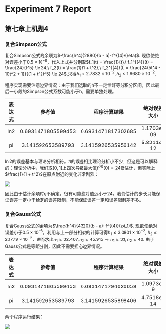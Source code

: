 # Experiment 7 Report

## 第七章上机题4

### 复合Simpson公式

复合Simpson公式的余项为$-\frac{h^4}{2880}(b - a)· f^{(4)}(\eta)$. 现欲使绝对误差小于$0.5\times 10^{-8}$，代入上式并分别取$f_1(t) = \frac{1}{t},\ f_1^{(4)}(t) = \frac{24}{t^5} \le 24;\ f_2(t) = \frac{1}{1 + t^2},\ f_2^{(4)}(t) = \frac{24(5t^4 - 10t^2 + 1)}{(1 + t^2)^5} \le 24$,求得$h_1\le 2.7832\times 10^{-2}, h_2\le 1.9680\times 10^{-2}$.

程序实现需要注意边界情况：由于我们选取的h不一定恰好等分积分区间，因此最后一小段的Simpson公式系数可能小于h，需要单独处理。

| 表达式 | 参考值 | 程序计算结果 | 绝对误差大小 |
|:-:|:-:|:-:|:-:|
| ln2 | 0.6931471805599453 | 0.6931471817302685 | 1.1703e-09 |
| pi | 3.141592653589793 | 3.1415926535956142 | 5.8211e-12 |

$\ln 2$的误差基本与理论分析相符。$\pi$的误差相比理论分析小不少，但这是可以解释的：理论分析中，我们取$[0, 1]$上四次导数最大值$f^{(4)}(0) = 24$做估计，但实际上$\frac{1}{1 + t^2}$在原点附近的变化非常剧烈：

<image src="./images/der.png">

因此由于估计余项时$\eta$不确定，很有可能绝对值远小于24。我们估计的步长只能保证误差一定小于给定的误差限制，不能保证误差一定和误差限制差不多。

### 复合Gauss公式
复合Gauss公式的余项为$\frac{h^4}{4320}(b - a)· f^{(4)}(\xi_1)$. 现欲使绝对误差小于$0.5\times 10^{-8}$，利用与上一部分相似的计算可得$h_1\le 3.0801\times 10^{-2},\ h_2\le 2.1779\times 10^{-2}$，进而求出$n_1 \ge 32.467, n_2 \ge 45.915 \Rightarrow n_1\ge 33, n_2\ge46.$ 由于Gauss公式是等距分割，因此不需要担心边界情况。

| 表达式 | 参考值 | 程序计算结果 | 绝对误差大小 |
|:-:|:-:|:-:|:-:|
| ln2 | 0.6931471805599453 | 0.6931471794626659 | 1.0973e-9 |
| pi | 3.141592653589793 | 3.1415926535898406 | 4.7518e-14 |

两个程序运行结果：

<image src="./images/result.png">


